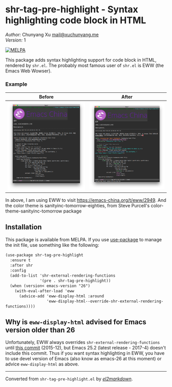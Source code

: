 # shr-tag-pre-highlight - Syntax highlighting code block in HTML

*Author:* Chunyang Xu <mail@xuchunyang.me><br>
*Version:* 1<br>

[![MELPA](https://melpa.org/packages/shr-tag-pre-highlight-badge.svg)](https://melpa.org/#/shr-tag-pre-highlight)

This package adds syntax highlighting support for code block in
HTML, rendered by `shr.el`.  The probably most famous user of
`shr.el` is EWW (the Emacs Web Wowser).

### Example

| Before               | After                                 |
| ------               | -----                                 |
| ![](eww-default.png) | ![](eww-with-syntax-highlighting.png) |

In above, I am using EWW to visit
https://emacs-china.org/t/eww/2949. And the color theme is
sanityinc-tomorrow-eighties, from Steve Purcell's
color-theme-sanityinc-tomorrow package

## Installation

This package is available from MELPA. If you use
[use-package](https://github.com/jwiegley/use-package) to manage the init
file, use something like the following:

    (use-package shr-tag-pre-highlight
      :ensure t
      :after shr
      :config
      (add-to-list 'shr-external-rendering-functions
                   '(pre . shr-tag-pre-highlight))
      (when (version< emacs-version "26")
        (with-eval-after-load 'eww
          (advice-add 'eww-display-html :around
                      'eww-display-html--override-shr-external-rendering-functions))))

## Why is `eww-display-html` advised for Emacs version older than 26

Unfortunately, EWW always overrides
`shr-external-rendering-functions` until
[this commit](http://git.savannah.gnu.org/cgit/emacs.git/commit/?id=45ebbc0301c8514a5f3215f45981c787cb26f915)
(2015-12), but Emacs 25.2 (latest release - 2017-4) doesn't include
this commit.  Thus if you want syntax highlighting in EWW, you have
to use devel version of Emacs (also know as emacs-26 at this
moment) or advice `eww-display-html` as above.


---
Converted from `shr-tag-pre-highlight.el` by [*el2markdown*](https://github.com/Lindydancer/el2markdown).
